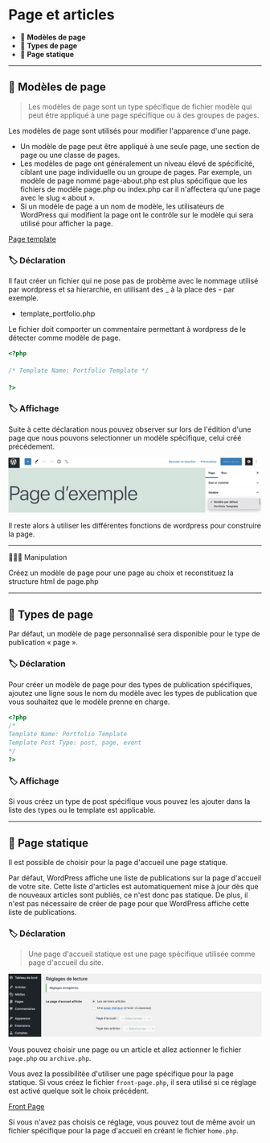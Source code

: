 # Page et articles

* 🔖 **Modèles de page**
* 🔖 **Types de page**
* 🔖 **Page statique**

___

## 📑 Modèles de page

> Les modèles de page sont un type spécifique de fichier modèle qui peut être appliqué à une page spécifique ou à des groupes de pages.

Les modèles de page sont utilisés pour modifier l'apparence d'une page.

* Un modèle de page peut être appliqué à une seule page, une section de page ou une classe de pages.
* Les modèles de page ont généralement un niveau élevé de spécificité, ciblant une page individuelle ou un groupe de pages. Par exemple, un modèle de page nommé page-about.php est plus spécifique que les fichiers de modèle page.php ou index.php car il n'affectera qu'une page avec le slug « about ».
* Si un modèle de page a un nom de modèle, les utilisateurs de WordPress qui modifient la page ont le contrôle sur le modèle qui sera utilisé pour afficher la page.

[Page template](https://developer.wordpress.org/themes/template-files-section/page-template-files/)

### 🏷️ **Déclaration**

Il faut créer un fichier qui ne pose pas de probème avec le nommage utilisé par wordpress et sa hierarchie, en utilisant des _ à la place des - par exemple.

* template_portfolio.php

Le fichier doit comporter un commentaire permettant à wordpress de le détecter comme modèle de page.

```php
<?php 

/* Template Name: Portfolio Template */

?>
```

### 🏷️ **Affichage**

Suite à cette déclaration nous pouvez observer sur lors de l'édition d'une page que nous pouvons selectionner un modèle spécifique, celui créé précédement.

![image](./resources/model.png)

Il reste alors à utiliser les différentes fonctions de wordpress pour construire la page.

___

👨🏻‍💻 Manipulation

Créez un modèle de page pour une page au choix et reconstituez la structure html de page.php

___

## 📑 Types de page

Par défaut, un modèle de page personnalisé sera disponible pour le type de publication « page ».

### 🏷️ **Déclaration**

Pour créer un modèle de page pour des types de publication spécifiques, ajoutez une ligne sous le nom du modèle avec les types de publication que vous souhaitez que le modèle prenne en charge.

```php
<?php
/*
Template Name: Portfolio Template
Template Post Type: post, page, event
*/
?>
```

### 🏷️ **Affichage**

Si vous créez un type de post spécifique vous pouvez les ajouter dans la liste des types ou le template est applicable.

___

## 📑 Page statique

Il est possible de choisir pour la page d'accueil une page statique.


Par défaut, WordPress affiche une liste de publications sur la page d'accueil de votre site. Cette liste d'articles est automatiquement mise à jour dès que de nouveaux articles sont publiés, ce n'est donc pas statique. De plus, il n'est pas nécessaire de créer de page pour que WordPress affiche cette liste de publications.

### 🏷️ **Déclaration**

> Une page d'accueil statique est une page spécifique utilisée comme page d'accueil du site.

![image](./resources/static.png)

Vous pouvez choisir une page ou un article et allez actionner le fichier `page.php` ou `archive.php`.

Vous avez la possibilitée d'utiliser une page spécifique pour la page statique. Si vous créez le fichier `front-page.php`, il sera utilisé si ce réglage est activé quelque soit le choix précédent.

[Front Page](https://bom.ciens.ucv.ve/dataset/data/20140924151121/#Creating_a_Static_Front_Page)

Si vous n'avez pas choisis ce réglage, vous pouvez tout de même avoir un fichier spécifique pour la page d'accueil en créant le fichier `home.php`.